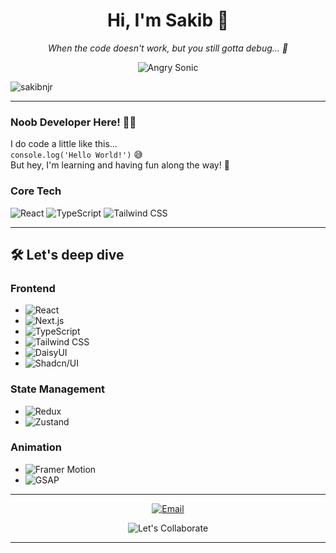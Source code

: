 <h1 align="center">Hi, I'm Sakib 👋</h1>

<p align="center">
  <em>When the code doesn't work, but you still gotta debug... 😤</em>
</p>

<p align="center">
  <img src="https://media1.tenor.com/m/iIQ9zcpyLmsAAAAC/angry-eyes-sonic-3.gif" alt="Angry Sonic" />
</p>

<p align="left"> 
  <img src="https://komarev.com/ghpvc/?username=sakibnjr&label=Profile%20views&color=04cdb5&style=flat-square" alt="sakibnjr" /> 
</p>

---

### Noob Developer Here! 🧑‍💻

I do code a little like this...  
<code>console.log('Hello World!')</code> 😅  
But hey, I'm learning and having fun along the way! 🚀

<p align="center">
  <h3>Core Tech</h3>
  <img src="https://img.shields.io/badge/React-20232a?style=for-the-badge&logo=react&logoColor=61DAFB" alt="React" />
  <img src="https://img.shields.io/badge/TypeScript-3178C6?style=for-the-badge&logo=typescript&logoColor=white" alt="TypeScript" />
  <img src="https://img.shields.io/badge/Tailwind%20CSS-06B6D4?style=for-the-badge&logo=tailwind-css&logoColor=white" alt="Tailwind CSS" />
</p>

---

## 🛠️ Let's deep dive

### **Frontend**

- ![React](https://img.shields.io/badge/React-20232a?style=for-the-badge&logo=react&logoColor=61DAFB)
- ![Next.js](https://img.shields.io/badge/Next.js-000000?style=for-the-badge&logo=vercel&logoColor=white)
- ![TypeScript](https://img.shields.io/badge/TypeScript-3178C6?style=for-the-badge&logo=typescript&logoColor=white)
- ![Tailwind CSS](https://img.shields.io/badge/Tailwind%20CSS-06B6D4?style=for-the-badge&logo=tailwind-css&logoColor=white)
- ![DaisyUI](https://img.shields.io/badge/DaisyUI-FF8A80?style=for-the-badge&logo=daisyui&logoColor=white)
- ![Shadcn/UI](https://img.shields.io/badge/Shadcn/UI-000000?style=for-the-badge&logo=storybook&logoColor=white)

### **State Management**

- ![Redux](https://img.shields.io/badge/Redux-764ABC?style=for-the-badge&logo=redux&logoColor=white)
- ![Zustand](https://img.shields.io/badge/Zustand-181717?style=for-the-badge&logo=github&logoColor=white)

### **Animation**

- ![Framer Motion](https://img.shields.io/badge/Framer%20Motion-0055FF?style=for-the-badge&logo=framer&logoColor=white)
- ![GSAP](https://img.shields.io/badge/GSAP-88CE02?style=for-the-badge&logo=greensock&logoColor=white)

---

<p align="center">
  <a href="mailto:sakibnjr@proton.me">
    <img src="https://img.shields.io/badge/Email%20Me-%23f5b316?style=for-the-badge&logo=gmail&logoColor=white" alt="Email" />
  </a>
</p>

<p align="center">
  <img src="https://img.shields.io/badge/-Let's%20Collaborate-%23f5b316?style=for-the-badge" alt="Let's Collaborate" />
</p>

---
